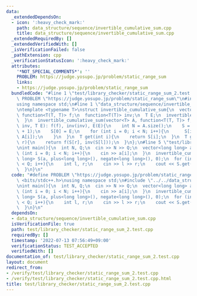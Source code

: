 ```yaml
---
data:
  _extendedDependsOn:
  - icon: ':heavy_check_mark:'
    path: data_structure/sequence/invertible_cumulative_sum.cpp
    title: data_structure/sequence/invertible_cumulative_sum.cpp
  _extendedRequiredBy: []
  _extendedVerifiedWith: []
  _isVerificationFailed: false
  _pathExtension: cpp
  _verificationStatusIcon: ':heavy_check_mark:'
  attributes:
    '*NOT_SPECIAL_COMMENTS*': ''
    PROBLEM: https://judge.yosupo.jp/problem/static_range_sum
    links:
    - https://judge.yosupo.jp/problem/static_range_sum
  bundledCode: "#line 1 \"test/library_checker/static_range_sum_2.test.cpp\"\n#define\
    \ PROBLEM \"https://judge.yosupo.jp/problem/static_range_sum\"\n#include <bits/stdc++.h>\n\
    using namespace std;\n#line 1 \"data_structure/sequence/invertible_cumulative_sum.cpp\"\
    \ntemplate <typename T>\nstruct invertible_cumulative_sum{\n  vector<T> S;\n \
    \ function<T(T, T)> f;\n  function<T(T)> inv;\n  T E;\n  invertible_cumulative_sum(){\n\
    \  }\n  invertible_cumulative_sum(vector<T> A, function<T(T, T)> f, function<T(T)>\
    \ inv, T E): f(f), inv(inv), E(E){\n    int N = A.size();\n    S = vector<T>(N\
    \ + 1);\n    S[0] = E;\n    for (int i = 0; i < N; i++){\n      S[i + 1] = f(S[i],\
    \ A[i]);\n    }\n  }\n  T get(int i){\n    return S[i];\n  }\n  T get(int l, int\
    \ r){\n    return f(S[r], inv(S[l]));\n  }\n};\n#line 5 \"test/library_checker/static_range_sum_2.test.cpp\"\
    \nint main(){\n  int N, Q;\n  cin >> N >> Q;\n  vector<long long> a(N);\n  for\
    \ (int i = 0; i < N; i++){\n    cin >> a[i];\n  }\n  invertible_cumulative_sum<long\
    \ long> S(a, plus<long long>(), negate<long long>(), 0);\n  for (int i = 0; i\
    \ < Q; i++){\n    int l, r;\n    cin >> l >> r;\n    cout << S.get(l, r) << endl;\n\
    \  }\n}\n"
  code: "#define PROBLEM \"https://judge.yosupo.jp/problem/static_range_sum\"\n#include\
    \ <bits/stdc++.h>\nusing namespace std;\n#include \"../../data_structure/sequence/invertible_cumulative_sum.cpp\"\
    \nint main(){\n  int N, Q;\n  cin >> N >> Q;\n  vector<long long> a(N);\n  for\
    \ (int i = 0; i < N; i++){\n    cin >> a[i];\n  }\n  invertible_cumulative_sum<long\
    \ long> S(a, plus<long long>(), negate<long long>(), 0);\n  for (int i = 0; i\
    \ < Q; i++){\n    int l, r;\n    cin >> l >> r;\n    cout << S.get(l, r) << endl;\n\
    \  }\n}\n"
  dependsOn:
  - data_structure/sequence/invertible_cumulative_sum.cpp
  isVerificationFile: true
  path: test/library_checker/static_range_sum_2.test.cpp
  requiredBy: []
  timestamp: '2022-07-13 07:56:49+09:00'
  verificationStatus: TEST_ACCEPTED
  verifiedWith: []
documentation_of: test/library_checker/static_range_sum_2.test.cpp
layout: document
redirect_from:
- /verify/test/library_checker/static_range_sum_2.test.cpp
- /verify/test/library_checker/static_range_sum_2.test.cpp.html
title: test/library_checker/static_range_sum_2.test.cpp
---
```


